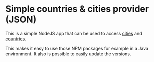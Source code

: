 # Simple countries & cities provider (JSON)

This is a simple NodeJS app that can be used to access
[cities](https://github.com/lutangar/cities.json) and
[countries](https://github.com/annexare/Countries).

This makes it easy to use those NPM packages for example in a Java environment. It also is
possible to easily update the versions.
